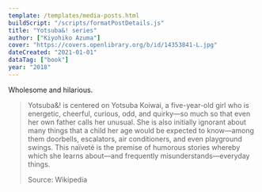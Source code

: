 ```yaml
---
template: /templates/media-posts.html
buildScript: "/scripts/formatPostDetails.js"
title: "Yotsuba&! series"
author: ["Kiyohiko Azuma"]
cover: "https://covers.openlibrary.org/b/id/14353841-L.jpg"
dateCreated: "2021-01-01"
dataTag: ["book"]
year: "2018"
---
```


Wholesome and hilarious.

> Yotsuba&! is centered on Yotsuba Koiwai, a five-year-old girl who is energetic, cheerful, curious, odd, and quirky—so much so that even her own father calls her unusual. She is also initially ignorant about many things that a child her age would be expected to know—among them doorbells, escalators, air conditioners, and even playground swings. This naïveté is the premise of humorous stories whereby which she learns about—and frequently misunderstands—everyday things.
>
> Source: Wikipedia
